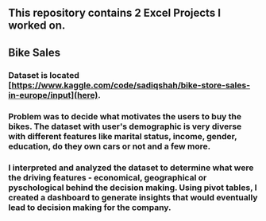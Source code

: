 ## This repository contains 2 Excel Projects I worked on.

## Bike Sales
### Dataset is located [https://www.kaggle.com/code/sadiqshah/bike-store-sales-in-europe/input](here). 
### Problem was to decide what motivates the users to buy the bikes. The dataset with user's demographic is very diverse with different features like marital status, income, gender, education, do they own cars or not and a few more. 
### I interpreted and analyzed the dataset to determine what were the driving features - economical, geographical or pyschological behind the decision making. Using pivot tables, I created a dashboard to generate insights that would eventually lead to decision making for the company.
